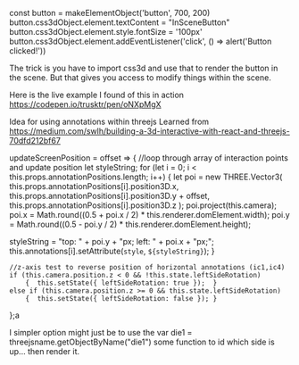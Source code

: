 const button = makeElementObject('button', 700, 200)    
button.css3dObject.element.textContent = "InSceneButton"
button.css3dObject.element.style.fontSize = '100px'
button.css3dObject.element.addEventListener('click', () => alert('Button clicked!'))

The trick is you have to import css3d and use that to render the button in the scene.  But that gives you access to modify things within the scene.

Here is the live example I found of this in action
https://codepen.io/trusktr/pen/oNXpMgX

Idea for using annotations within threejs Learned from 
https://medium.com/swlh/building-a-3d-interactive-with-react-and-threejs-70dfd212bf67

updateScreenPosition = offset => 
   {
    //loop through array of interaction points and update position
    let styleString;
    for (let i = 0; i < this.props.annotationPositions.length; i++) 
         {
          let poi = new THREE.Vector3(
          this.props.annotationPositions[i].position3D.x,
          this.props.annotationPositions[i].position3D.y + offset,
          this.props.annotationPositions[i].position3D.z 
           );
         poi.project(this.camera);
         poi.x = Math.round((0.5 + poi.x / 2) * this.renderer.domElement.width);
      poi.y = Math.round((0.5 - poi.y / 2) * this.renderer.domElement.height);
     
  styleString = "top: " + poi.y + "px; left: " + poi.x + "px;";
        this.annotations[i].setAttribute(`style`, `${styleString}`);
        }
 
    //z-axis test to reverse position of horizontal annotations (ic1,ic4)
    if (this.camera.position.z < 0 && !this.state.leftSideRotation) 
        {  this.setState({ leftSideRotation: true });  } 
    else if (this.camera.position.z >= 0 && this.state.leftSideRotation)
        {  this.setState({ leftSideRotation: false }); }
   };a


I simpler option might just be to use the var die1 = threejsname.getObjectByName("die1")
some function to id which side is up... then render it.
